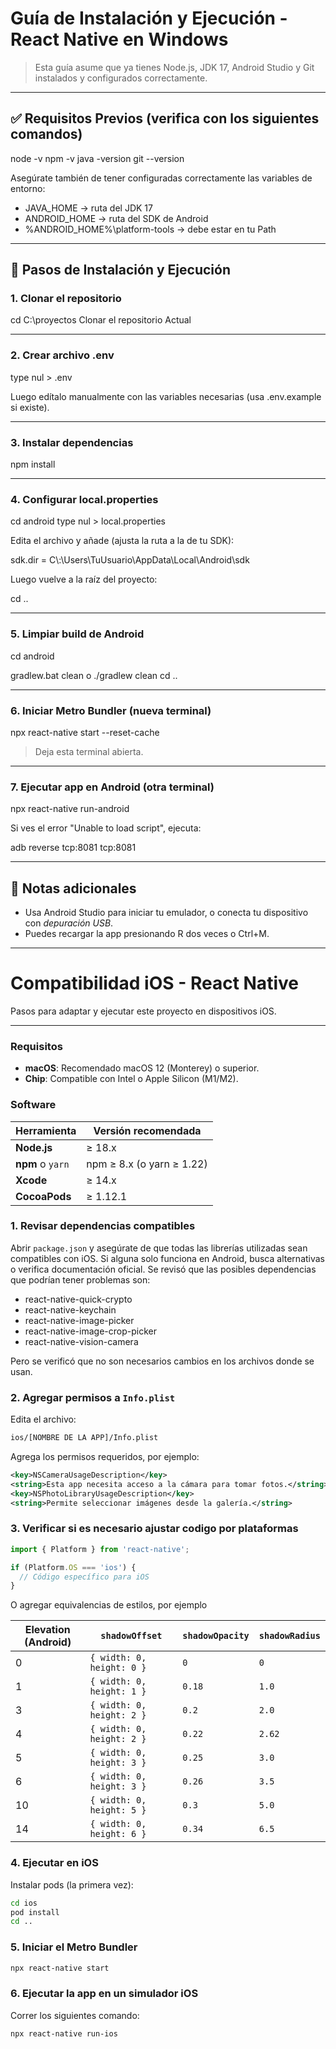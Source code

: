 # Guía de Instalación y Ejecución - React Native en Windows

> Esta guía asume que ya tienes Node.js, JDK 17, Android Studio y Git instalados y configurados correctamente.

---

## ✅ Requisitos Previos (verifica con los siguientes comandos)


node -v
npm -v
java -version
git --version

Asegúrate también de tener configuradas correctamente las variables de entorno:

- JAVA_HOME → ruta del JDK 17
- ANDROID_HOME → ruta del SDK de Android
- %ANDROID_HOME%\platform-tools → debe estar en tu Path

---

## 🚀 Pasos de Instalación y Ejecución

### 1. Clonar el repositorio
cd C:\proyectos
Clonar el repositorio Actual


---

### 2. Crear archivo .env


type nul > .env

Luego edítalo manualmente con las variables necesarias (usa .env.example si existe).

---

### 3. Instalar dependencias


npm install

---

### 4. Configurar local.properties



cd android
type nul > local.properties

Edita el archivo y añade (ajusta la ruta a la de tu SDK):

sdk.dir = C\\:\\Users\\TuUsuario\\AppData\\Local\\Android\\sdk

Luego vuelve a la raíz del proyecto:

cd ..

---

### 5. Limpiar build de Android


cd android


gradlew.bat clean  o ./gradlew clean
cd ..

---

### 6. Iniciar Metro Bundler (nueva terminal)


npx react-native start --reset-cache

> Deja esta terminal abierta.

---

### 7. Ejecutar app en Android (otra terminal)


npx react-native run-android

Si ves el error "Unable to load script", ejecuta:

adb reverse tcp:8081 tcp:8081

---

## 🧪 Notas adicionales

- Usa Android Studio para iniciar tu emulador, o conecta tu dispositivo con _depuración USB_.
- Puedes recargar la app presionando R dos veces o Ctrl+M.



---

# Compatibilidad iOS - React Native

Pasos para adaptar y ejecutar este proyecto en dispositivos iOS.

---

### Requisitos

- **macOS**: Recomendado macOS 12 (Monterey) o superior.
- **Chip**: Compatible con Intel o Apple Silicon (M1/M2).

###  Software

| Herramienta       | Versión recomendada      |
|-------------------|--------------------------|
| **Node.js**       | ≥ 18.x                   |
| **npm** o `yarn`  | npm ≥ 8.x (o yarn ≥ 1.22)|
| **Xcode**         | ≥ 14.x                   |
| **CocoaPods**     | ≥ 1.12.1                 |

### 1. Revisar dependencias compatibles
Abrir `package.json` y asegúrate de que todas las librerías utilizadas sean compatibles con iOS. Si alguna solo funciona en Android, busca alternativas o verifica documentación oficial.
Se revisó que las posibles dependencias que podrían tener problemas son:

- react-native-quick-crypto
- react-native-keychain
- react-native-image-picker
- react-native-image-crop-picker
- react-native-vision-camera

Pero se verificó que no son necesarios cambios en los archivos donde se usan.

### 2. Agregar permisos a `Info.plist`
Edita el archivo:

```xml
ios/[NOMBRE DE LA APP]/Info.plist
```
Agrega los permisos requeridos, por ejemplo:
```xml
<key>NSCameraUsageDescription</key>
<string>Esta app necesita acceso a la cámara para tomar fotos.</string>
<key>NSPhotoLibraryUsageDescription</key>
<string>Permite seleccionar imágenes desde la galería.</string>
```

### 3. Verificar si es necesario ajustar codigo por plataformas
```js
import { Platform } from 'react-native';

if (Platform.OS === 'ios') {
  // Código específico para iOS
}
```
O agregar equivalencias de estilos, por ejemplo 

| Elevation (Android) | `shadowOffset`            | `shadowOpacity` | `shadowRadius` |
|---------------------|---------------------------|------------------|-----------------|
| 0                   | `{ width: 0, height: 0 }` | `0`              | `0`             |
| 1                   | `{ width: 0, height: 1 }` | `0.18`           | `1.0`           |
| 3                   | `{ width: 0, height: 2 }` | `0.2`            | `2.0`           |
| 4                   | `{ width: 0, height: 2 }` | `0.22`           | `2.62`          |
| 5                   | `{ width: 0, height: 3 }` | `0.25`           | `3.0`           |
| 6                   | `{ width: 0, height: 3 }` | `0.26`           | `3.5`           |
| 10                  | `{ width: 0, height: 5 }` | `0.3`            | `5.0`           |
| 14                  | `{ width: 0, height: 6 }` | `0.34`           | `6.5`           |

### 4. Ejecutar en iOS

Instalar pods (la primera vez):
 ```bash
cd ios
pod install
cd ..
```

### 5. Iniciar el Metro Bundler

```bash
npx react-native start
```

### 6. Ejecutar la app en un simulador iOS

 Correr los siguientes comando:
 ```bash
npx react-native run-ios
```
